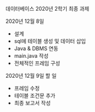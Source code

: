 데이터베이스 2020년 2학기 최종 과제

2020년 12월 8일
* 설계
* sql에 테이블 생성 및 데이터 삽입
* Java & DBMS 연동
* main.java 작성
* 전체적인 프레임 구성


2020년 12월 9일 할 일
* 프레임 수정
* 테이블 조건문 추가
* 최종 보고서 작성
